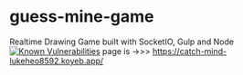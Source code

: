 # guess-mine-game
Realtime Drawing Game built with SocketIO, Gulp and Node
[![Known Vulnerabilities](https://snyk.io/test/npm/glob-parent/5.1.2/badge.svg)](https://snyk.io/test/npm/glob-parent/5.1.2)
page is  ->>>   https://catch-mind-lukeheo8592.koyeb.app/
